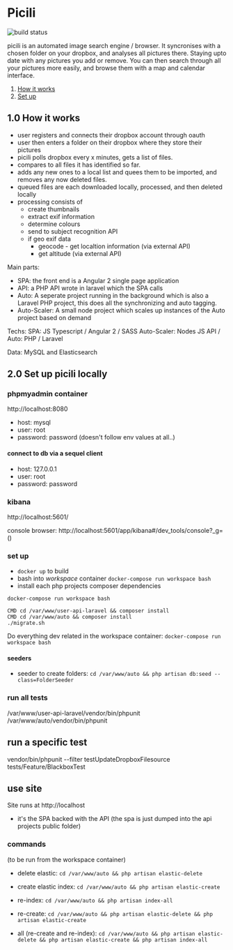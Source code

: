 # Picili

![build status](https://circleci.com/gh/samthomson/picili.svg?&style=shield)

picili is an automated image search engine / browser. It syncronises with a chosen folder on your dropbox, and analyses all pictures there. Staying upto date with any pictures you add or remove. You can then search through all your pictures more easily, and browse them with a map and calendar interface.

1. [How it works](#10-how-it-works)
2. [Set up](#20-set-up-picili-locally)


## 1.0 How it works

- user registers and connects their dropbox account through oauth
- user then enters a folder on their dropbox where they store their pictures
- picili polls dropbox every x minutes, gets a list of files.
- compares to all files it has identified so far.
- adds any new ones to a local list and quees them to be imported, and removes any now deleted files.
- queued files are each downloaded locally, processed, and then deleted locally
- processing consists of
    - create thumbnails
    - extract exif information
    - determine colours
    - send to subject recognition API
    - if geo exif data
        - geocode - get localtion information (via external API)
        - get altitude (via external API)

Main parts:
- SPA: the front end is a Angular 2 single page application
- API: a PHP API wrote in laravel which the SPA calls
- Auto: A seperate project running in the background which is also a Laravel PHP project, this does all the synchronizing and auto tagging.
- Auto-Scaler: A small node project which scales up instances of the Auto project based on demand

Techs:
SPA: JS Typescript / Angular 2 / SASS
Auto-Scaler: Nodes JS
API / Auto: PHP / Laravel

Data: MySQL and Elasticsearch

## 2.0 Set up picili locally

### phpmyadmin container

http://localhost:8080
- host: mysql
- user: root
- password: password
(doesn't follow env values at all..)

#### connect to db via a sequel client
- host: 127.0.0.1
- user: root
- password: password

### kibana

http://localhost:5601/

console browser: http://localhost:5601/app/kibana#/dev_tools/console?_g=()


### set up

- `docker up` to build
- bash into *workspace* container `docker-compose run workspace bash`
- install each php projects composer dependencies

```
docker-compose run workspace bash

CMD cd /var/www/user-api-laravel && composer install
CMD cd /var/www/auto && composer install
./migrate.sh
```

Do everything dev related in the workspace container:
`docker-compose run workspace bash`



#### seeders

- seeder to create folders: `cd /var/www/auto && php artisan db:seed --class=FolderSeeder`

### run all tests

/var/www/user-api-laravel/vendor/bin/phpunit
/var/www/auto/vendor/bin/phpunit

## run a specific test

vendor/bin/phpunit --filter testUpdateDropboxFilesource tests/Feature/BlackboxTest

## use site

Site runs at http://localhost
- it's the SPA backed with the API (the spa is just dumped into the api projects public folder)

### commands

(to be run from the workspace container)

- delete elastic: `cd /var/www/auto && php artisan elastic-delete`
- create elastic index: `cd /var/www/auto && php artisan elastic-create`
- re-index: `cd /var/www/auto && php artisan index-all`

- re-create: `cd /var/www/auto && php artisan elastic-delete && php artisan elastic-create`
- all (re-create and re-index): `cd /var/www/auto && php artisan elastic-delete && php artisan elastic-create && php artisan index-all`